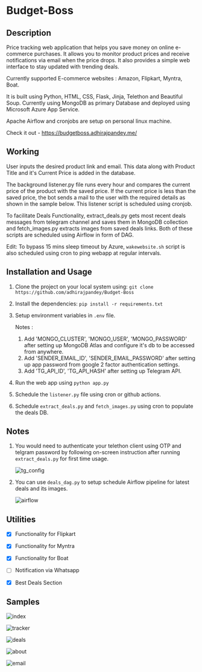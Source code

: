 # Budget-Boss

## Description
Price tracking web application that helps you save money on online e-commerce purchases. It allows you to monitor product prices and receive notifications via email when the price drops. It also provides a simple web interface to stay updated with trending deals.

Currently supported E-commerce websites : Amazon, Flipkart, Myntra, Boat.

It is built using Python, HTML, CSS, Flask, Jinja, Telethon and Beautiful Soup. Currently using MongoDB as primary Database and deployed using Microsoft Azure App Service.

Apache Airflow and cronjobs are setup on personal linux machine.

Check it out - https://budgetboss.adhirajpandey.me/

## Working
User inputs the desired product link and email. This data along with Product Title and it's Current Price is added in the database.

The background listener.py file runs every hour and compares the current price of the product with the saved price. If the current price is less than the saved price, the bot sends a mail to the user with the required details as shown in the sample below. This listener script is scheduled using cronjob.

To facilitate Deals Functionality, extract_deals.py gets most recent deals messages from telegram channel and saves them in MongoDB collection and fetch_images.py extracts images from saved deals links. Both of these scripts are scheduled using Airflow in form of DAG.

Edit: To bypass 15 mins sleep timeout by Azure, `wakewebsite.sh` script is also scheduled using cron to ping webapp at regular intervals.

## Installation and Usage

1. Clone the project on your local system using: `git clone https://github.com/adhirajpandey/Budget-Boss`

2. Install the dependencies: `pip install -r requirements.txt`

3. Setup environment variables in `.env` file.

   Notes : 
   1. Add 'MONGO_CLUSTER', 'MONGO_USER', 'MONGO_PASSWORD' after setting up MongoDB Atlas and configure it's db to be accessed from anywhere.
   2. Add 'SENDER_EMAIL_ID', 'SENDER_EMAIL_PASSWORD' after setting up app password from google 2 factor authentication settings.
   3. Add 'TG_API_ID', 'TG_API_HASH' after setting up Telegram API.

4. Run the web app using `python app.py`

5. Schedule the `listener.py` file using cron or github actions.

6. Schedule `extract_deals.py` and `fetch_images.py` using cron to populate the deals DB.

## Notes

1. You would need to authenticate your telethon client using OTP and telgram password by following on-screen instruction after running `extract_deals.py` for first time usage.

   ![tg_config](https://github.com/adhirajpandey/Budget-Boss/assets/87516052/99a62f35-159e-4af4-8f70-6e334420be67)

2. You can use `deals_dag.py` to setup schedule Airflow pipeline for latest deals and its images.
   
   ![airflow](https://github.com/adhirajpandey/Budget-Boss/assets/87516052/a9ccc1c9-65d5-40a2-9431-34d8570240dc)


## Utilities

- [x] Functionality for Flipkart
- [x] Functionality for Myntra
- [x] Functionality for Boat
- [ ] Notification via Whatsapp
- [x] Best Deals Section


## Samples

  ![index](https://github.com/adhirajpandey/Budget-Boss/assets/87516052/126b9a5e-75ed-4671-9b88-d2f09fc3e57b)

  ![tracker](https://github.com/adhirajpandey/Budget-Boss/assets/87516052/4001cead-0918-4acc-8173-7c9d0c8a4a15)

  ![deals](https://github.com/adhirajpandey/Budget-Boss/assets/87516052/625ca642-9a58-44dd-8f41-ef8e6c5b0caf)

  ![about](https://github.com/adhirajpandey/Budget-Boss/assets/87516052/aba5a01f-f862-4666-9982-99de339be7ce)

  ![email](https://github.com/adhirajpandey/Budget-Boss/assets/87516052/d1763d6b-a3d4-4562-9301-0675ee72ab73)



  
  

